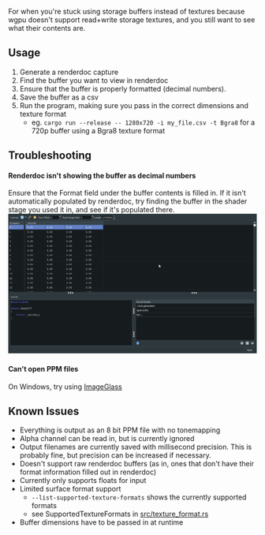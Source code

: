 For when you're stuck using storage buffers instead of textures because wgpu doesn't support read+write storage textures, 
and you still want to see what their contents are.

## Usage

  1. Generate a renderdoc capture
  2. Find the buffer you want to view in renderdoc
  3. Ensure that the buffer is properly formatted (decimal numbers).
  4. Save the buffer as a csv
  5. Run the program, making sure you pass in the correct dimensions and texture format
      - eg. `cargo run --release -- 1280x720 -i my_file.csv -t Bgra8` for a 720p buffer using a Bgra8 texture format

## Troubleshooting

#### Renderdoc isn't showing the buffer as decimal numbers

Ensure that the Format field under the buffer contents is filled in.
If it isn't automatically populated by renderdoc, try finding the buffer in the shader stage you used it in, and see if it's populated there.
![Renderdoc Buffer Format Image](/docs/images/renderdoc_format.png)

#### Can't open PPM files

On Windows, try using [ImageGlass](https://github.com/d2phap/ImageGlass)

## Known Issues

 - Everything is output as an 8 bit PPM file with no tonemapping
 - Alpha channel can be read in, but is currently ignored
 - Output filenames are currently saved with millisecond precision. This is probably fine, but precision can be increased if necessary.
 - Doesn't support raw renderdoc buffers (as in, ones that don't have their format information filled out in renderdoc)
 - Currently only supports floats for input
 - Limited surface format support
    - `--list-supported-texture-formats` shows the currently supported formats
    - see SupportedTextureFormats in [src/texture_format.rs](src/texture_format.rs)
 - Buffer dimensions have to be passed in at runtime
